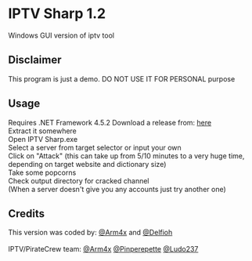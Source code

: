 # IPTV Sharp 1.2
Windows GUI version of iptv tool

## Disclaimer
This program is just a demo. DO NOT USE IT FOR PERSONAL purpose

## Usage
 Requires .NET Framework 4.5.2
 Download a release from: [here](https://github.com/Pirate-Crew/IPTV-Sharp/releases/download/1.2/IPTV-Sharp-1.2.zip)<br>
 Extract it somewhere<br>
 Open IPTV Sharp.exe <br>
 Select a server from target selector or input your own<br>
 Click on "Attack" (this can take up from 5/10 minutes to a very huge time, depending on target website and dictionary size)<br>
 Take some popcorns<br>
 Check output directory for cracked channel<br>
(When a server doesn't give you any accounts just try another one)<br>


## Credits
This version was coded by: [@Arm4x](https://twitter.com/Arm4x) and [@Delfioh](https://twitter.com/Delfioh)<br><br>
IPTV/PirateCrew team: [@Arm4x](https://twitter.com/Arm4x) [@Pinperepette](https://twitter.com/Pinperepette) [@Ludo237](https://twitter.com/Ludo237)
